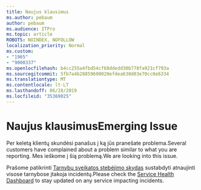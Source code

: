 ```yaml
---
title: Naujus klausimus
ms.author: pebaum
author: pebaum
ms.audience: ITPro
ms.topic: article
ROBOTS: NOINDEX, NOFOLLOW
localization_priority: Normal
ms.custom:
- "1965"
- "9000337"
ms.openlocfilehash: b4cc255a4fbd54cf68ddedd30b778fa921cf793a
ms.sourcegitcommit: 5fb7a4b28859690020efdea630d03e70cc0e6334
ms.translationtype: MT
ms.contentlocale: lt-LT
ms.lasthandoff: 06/28/2019
ms.locfileid: "35369025"
---
```

# <a name="emerging-issue"></a><span data-ttu-id="0d8a4-102">Naujus klausimus</span><span class="sxs-lookup"><span data-stu-id="0d8a4-102">Emerging Issue</span></span>

<span data-ttu-id="0d8a4-103">Per keletą klientų skundėsi panašus į ką jūs pranešate problema.</span><span class="sxs-lookup"><span data-stu-id="0d8a4-103">Several customers have complained about a problem similar to what you are reporting.</span></span> <span data-ttu-id="0d8a4-104">Mes ieškome į šią problemą.</span><span class="sxs-lookup"><span data-stu-id="0d8a4-104">We are looking into this issue.</span></span>

<span data-ttu-id="0d8a4-105">Prašome patikrinti [Tarnybų sveikatos stebėjimo skydas](https://admin.microsoft.com/adminportal/home#/servicehealth) sustabdyti atnaujinti visose tarnybose įtakoja incidentų.</span><span class="sxs-lookup"><span data-stu-id="0d8a4-105">Please check the [Service Health Dashboard](https://admin.microsoft.com/adminportal/home#/servicehealth) to stay updated on any service impacting incidents.</span></span>